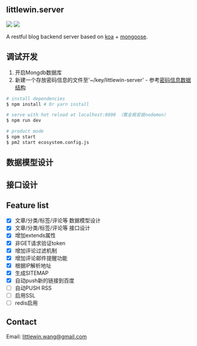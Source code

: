 ## littlewin.server
[![](https://img.shields.io/badge/product-Koa-brightgreen.svg?style=flat-square)](https://github.com/koajs/koa)
[![](https://img.shields.io/badge/design-Restful-blue.svg?style=flat-square)](http://www.ruanyifeng.com/blog/2014/05/restful_api.html)

A restful blog backend server based on [koa](https://github.com/koajs/koa) + [mongoose](http://mongoosejs.com/).

## 调试开发
1. 开启Mongdb数据库
2. 新建一个存放密码信息的文件至'~/key/littlewin-server' - 参考[密码信息数据结构](https://github.com/littlewin-wang/littlewin.server/wiki/%E5%AF%86%E9%92%A5%E6%95%B0%E6%8D%AE%E6%96%87%E4%BB%B6)

``` bash
# install dependencies
$ npm install # Or yarn install

# serve with hot reload at localhost:8090 （需全局安装nodemon）
$ npm run dev

# product mode
$ npm start
$ pm2 start ecosystem.config.js
```

## 数据模型设计

## 接口设计

## Feature list
 - [x] 文章/分类/标签/评论等 数据模型设计
 - [x] 文章/分类/标签/评论等 接口设计
 - [x] 增加extends属性
 - [x] 非GET请求验证token
 - [x] 增加评论过滤机制
 - [x] 增加评论邮件提醒功能
 - [x] 根据IP解析地址
 - [x] 生成SITEMAP
 - [x] 自动push新的链接到百度
 - [ ] 自动PUSH RSS
 - [ ] 启用SSL
 - [ ] redis启用

## Contact
Email: [littlewin.wang@gmail.com](mailto:littlewin.wang@gmail.com)
